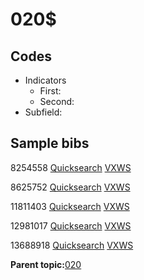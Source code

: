 # 020$

## Codes

-   Indicators
    -   First:
    -   Second:
-   Subfield:

## Sample bibs

8254558 [Quicksearch](https://search.library.yale.edu/catalog/8254558) [VXWS](http://prodorbis.library.yale.edu:7014/vxws/GetHoldingsService?bibId=8254558)

8625752 [Quicksearch](https://search.library.yale.edu/catalog/8625752) [VXWS](http://prodorbis.library.yale.edu:7014/vxws/GetHoldingsService?bibId=8625752)

11811403 [Quicksearch](https://search.library.yale.edu/catalog/11811403) [VXWS](http://prodorbis.library.yale.edu:7014/vxws/GetHoldingsService?bibId=11811403)

12981017 [Quicksearch](https://search.library.yale.edu/catalog/12981017) [VXWS](http://prodorbis.library.yale.edu:7014/vxws/GetHoldingsService?bibId=12981017)

13688918 [Quicksearch](https://search.library.yale.edu/catalog/13688918) [VXWS](http://prodorbis.library.yale.edu:7014/vxws/GetHoldingsService?bibId=13688918)

**Parent topic:**[020](../../tags/020/020.md)

